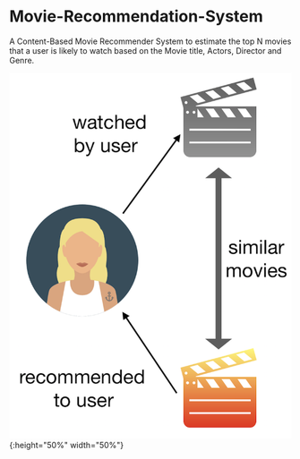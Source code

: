 # Movie-Recommendation-System
A Content-Based Movie Recommender System to estimate the top N movies that a user is likely to watch based on the Movie title, Actors, Director and Genre. 

![image1](https://github.com/srikanthv0610/Movie-Recommendation-System/blob/main/plots/movie.png){:height="50%" width="50%"}
